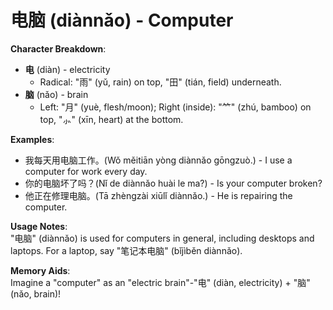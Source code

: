 # **电脑 (diànnǎo) - Computer**

**Character Breakdown**:  
- **电** (diàn) - electricity
  - Radical: "雨" (yǔ, rain) on top, "田" (tián, field) underneath.  
- **脑** (nǎo) - brain
  - Left: "月" (yuè, flesh/moon); Right (inside): "⺮" (zhú, bamboo) on top, "⺗" (xīn, heart) at the bottom.

**Examples**:  
- 我每天用电脑工作。(Wǒ měitiān yòng diànnǎo gōngzuò.) - I use a computer for work every day.  
- 你的电脑坏了吗？(Nǐ de diànnǎo huài le ma?) - Is your computer broken?  
- 他正在修理电脑。(Tā zhèngzài xiūlǐ diànnǎo.) - He is repairing the computer.

**Usage Notes**:  
"电脑" (diànnǎo) is used for computers in general, including desktops and laptops. For a laptop, say "笔记本电脑" (bǐjìběn diànnǎo).

**Memory Aids**:  
Imagine a "computer" as an "electric brain"-"电" (diàn, electricity) + "脑" (nǎo, brain)!